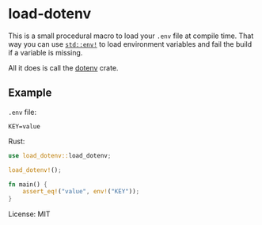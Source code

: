 # load-dotenv

This is a small procedural macro to load your `.env` file at compile time. That way you can use
[`std::env!`][] to load environment variables and fail the build if a variable is missing.

All it does is call the [dotenv](https://crates.io/crates/dotenv) crate.

## Example

`.env` file:

```
KEY=value
```

Rust:

```rust
use load_dotenv::load_dotenv;

load_dotenv!();

fn main() {
    assert_eq!("value", env!("KEY"));
}
```

[`std::env!`]: https://doc.rust-lang.org/std/env/fn.vars.html

License: MIT
